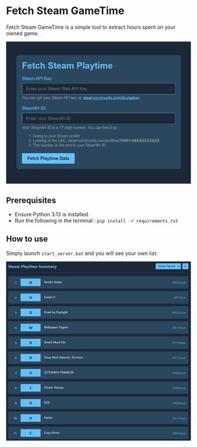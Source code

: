 # Fetch Steam GameTime
Fetch Steam GameTime is a simple tool to extract hours spent on your owned game.

![fetch](fetch.png)

## Prerequisites
- Ensure Python 3.13 is installed.
- Run the following in the terminal : `pip install -r requirements.txt`

## How to use
Simply launch `start_server.bat` and you will see your own list:

![index](index.png)
